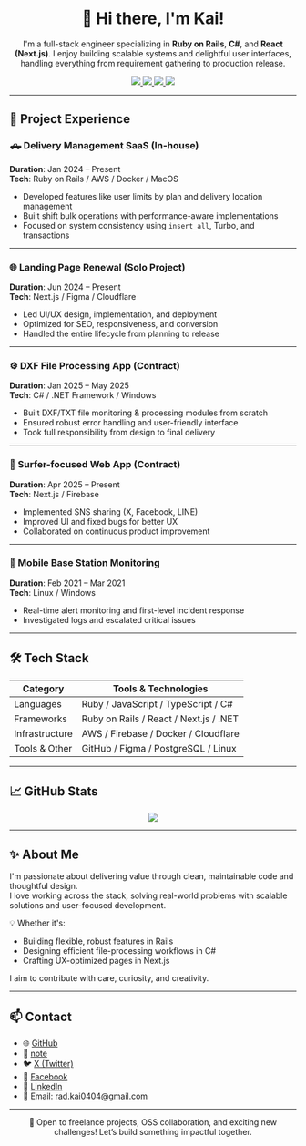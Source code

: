 <h1 align="center">👋 Hi there, I'm Kai!</h1>

<p align="center">
  I'm a full-stack engineer specializing in <strong>Ruby on Rails</strong>, <strong>C#</strong>, and <strong>React (Next.js)</strong>.  
  I enjoy building scalable systems and delightful user interfaces, handling everything from requirement gathering to production release.
</p>

<p align="center">
  <a href="https://github.com/kai-kondo">
    <img src="https://img.shields.io/github/followers/kai-kondo?label=GitHub&style=social" />
  </a>
  <a href="https://x.com/kai_1173">
    <img src="https://img.shields.io/badge/X-1DA1F2?style=flat&logo=x&logoColor=white" />
  </a>
  <a href="https://www.facebook.com/profile.php?id=100074585801538&locale=ja_JP">
    <img src="https://img.shields.io/badge/Facebook-1877F2?style=flat&logo=facebook&logoColor=white" />
  </a>
  <a href="https://www.linkedin.com/in/kai-hayamizu-21b63b306/">
    <img src="https://img.shields.io/badge/LinkedIn-0A66C2?style=flat&logo=linkedin&logoColor=white" />
  </a>
</p>

---

## 💼 Project Experience

### 🛻 Delivery Management SaaS (In-house)
**Duration**: Jan 2024 – Present  
**Tech**: Ruby on Rails / AWS / Docker / MacOS  
- Developed features like user limits by plan and delivery location management  
- Built shift bulk operations with performance-aware implementations  
- Focused on system consistency using `insert_all`, Turbo, and transactions

---

### 🌐 Landing Page Renewal (Solo Project)
**Duration**: Jun 2024 – Present  
**Tech**: Next.js / Figma / Cloudflare  
- Led UI/UX design, implementation, and deployment  
- Optimized for SEO, responsiveness, and conversion  
- Handled the entire lifecycle from planning to release

---

### ⚙️ DXF File Processing App (Contract)
**Duration**: Jan 2025 – May 2025  
**Tech**: C# / .NET Framework / Windows  
- Built DXF/TXT file monitoring & processing modules from scratch  
- Ensured robust error handling and user-friendly interface  
- Took full responsibility from design to final delivery

---

### 🌊 Surfer-focused Web App (Contract)
**Duration**: Apr 2025 – Present  
**Tech**: Next.js / Firebase  
- Implemented SNS sharing (X, Facebook, LINE)  
- Improved UI and fixed bugs for better UX  
- Collaborated on continuous product improvement

---

### 📡 Mobile Base Station Monitoring
**Duration**: Feb 2021 – Mar 2021  
**Tech**: Linux / Windows  
- Real-time alert monitoring and first-level incident response  
- Investigated logs and escalated critical issues

---

## 🛠 Tech Stack

| Category       | Tools & Technologies                          |
|----------------|-----------------------------------------------|
| Languages      | Ruby / JavaScript / TypeScript / C#           |
| Frameworks     | Ruby on Rails / React / Next.js / .NET        |
| Infrastructure | AWS / Firebase / Docker / Cloudflare          |
| Tools & Other  | GitHub / Figma / PostgreSQL / Linux           |

---

## 📈 GitHub Stats

<p align="center">
  <img src="https://github-readme-stats.vercel.app/api?username=kai-kondo&show_icons=true&theme=default" />
</p>

---

## ✨ About Me

I'm passionate about delivering value through clean, maintainable code and thoughtful design.  
I love working across the stack, solving real-world problems with scalable solutions and user-focused development.

💡 Whether it's:
- Building flexible, robust features in Rails  
- Designing efficient file-processing workflows in C#  
- Crafting UX-optimized pages in Next.js  

I aim to contribute with care, curiosity, and creativity.

---

## 📫 Contact

- 🌐 [GitHub](https://github.com/kai-kondo)
- 📝 [note](https://note.com/kai_1173)
- 🐦 [X (Twitter)](https://x.com/kai_1173_)
- 📘 [Facebook](https://www.facebook.com/profile.php?id=100074585801538&locale=ja_JP)
- 🔗 [LinkedIn](https://www.linkedin.com/in/kai-hayamizu-21b63b306/)
- 📩 Email: rad.kai0404@gmail.com

---

<p align="center">
  🚀 Open to freelance projects, OSS collaboration, and exciting new challenges!  
  Let’s build something impactful together.
</p>
